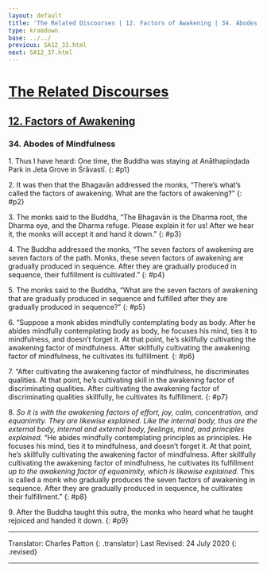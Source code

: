 ```yaml
---
layout: default
title: 'The Related Discourses | 12. Factors of Awakening | 34. Abodes of Mindfulness'
type: kramdown
base: ../../
previous: SA12_33.html
next: SA12_37.html
---
```


# [The Related Discourses](../index.html)
## [12. Factors of Awakening](index.html)
### 34. Abodes of Mindfulness

1\. Thus I have heard: One time, the Buddha was staying at Anāthapiṇḍada Park in Jeta Grove in Śrāvastī.
{: #p1}

2\. It was then that the Bhagavān addressed the monks, “There’s what’s called the factors of awakening. What are the factors of awakening?”
{: #p2}

3\. The monks said to the Buddha, “The Bhagavān is the Dharma root, the Dharma eye, and the Dharma refuge. Please explain it for us! After we hear it, the monks will accept it and hand it down.”
{: #p3}

4\. The Buddha addressed the monks, “The seven factors of awakening are seven factors of the path. Monks, these seven factors of awakening are gradually produced in sequence. After they are gradually produced in sequence, their fulfillment is cultivated.”
{: #p4}

5\. The monks said to the Buddha, “What are the seven factors of awakening that are gradually produced in sequence and fulfilled after they are gradually produced in sequence?”
{: #p5}

6\. “Suppose a monk abides mindfully contemplating body as body. After he abides mindfully contemplating body as body, he focuses his mind, ties it to mindfulness, and doesn’t forget it. At that point, he’s skillfully cultivating the awakening factor of mindfulness. After skillfully cultivating the awakening factor of mindfulness, he cultivates its fulfillment.
{: #p6}

7\. “After cultivating the awakening factor of mindfulness, he discriminates qualities. At that point, he’s cultivating skill in the awakening factor of discriminating qualities. After cultivating the awakening factor of discriminating qualities skillfully, he cultivates its fulfillment.
{: #p7}

8\. *So it is with the awakening factors of effort, joy, calm, concentration, and equanimity. They are likewise explained. Like the internal body, thus are the external body, internal and external body, feelings, mind, and principles explained.* “He abides mindfully contemplating principles as principles. He focuses his mind, ties it to mindfulness, and doesn’t forget it. At that point, he’s skillfully cultivating the awakening factor of mindfulness. After skillfully cultivating the awakening factor of mindfulness, he cultivates its fulfillment *up to the awakening factor of equanimity, which is likewise explained.* This is called a monk who gradually produces the seven factors of awakening in sequence. After they are gradually produced in sequence, he cultivates their fulfillment.”
{: #p8}

9\. After the Buddha taught this sutra, the monks who heard what he taught rejoiced and handed it down.
{: #p9}

---

Translator: Charles Patton
{: .translator}
Last Revised: 24 July 2020
{: .revised}

---